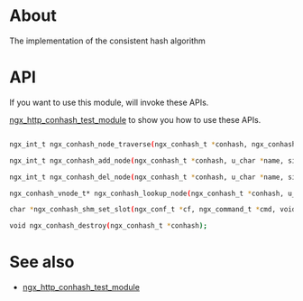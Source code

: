 About
========

The implementation of the consistent hash algorithm


API
========

If you want to use this module, will invoke these APIs.

[ngx_http_conhash_test_module][] to show you how to use these APIs.

```bash

ngx_int_t ngx_conhash_node_traverse(ngx_conhash_t *conhash, ngx_conhash_oper_pt func, void *data);

ngx_int_t ngx_conhash_add_node(ngx_conhash_t *conhash, u_char *name, size_t len);

ngx_int_t ngx_conhash_del_node(ngx_conhash_t *conhash, u_char *name, size_t len);

ngx_conhash_vnode_t* ngx_conhash_lookup_node(ngx_conhash_t *conhash, u_char *key, size_t len);

char *ngx_conhash_shm_set_slot(ngx_conf_t *cf, ngx_command_t *cmd, void *conf);

void ngx_conhash_destroy(ngx_conhash_t *conhash);


```

See also
========
* [ngx_http_conhash_test_module][]

[ngx_http_conhash_test_module]: https://github.com/agile6v/ngx_http_conhash_test_module

